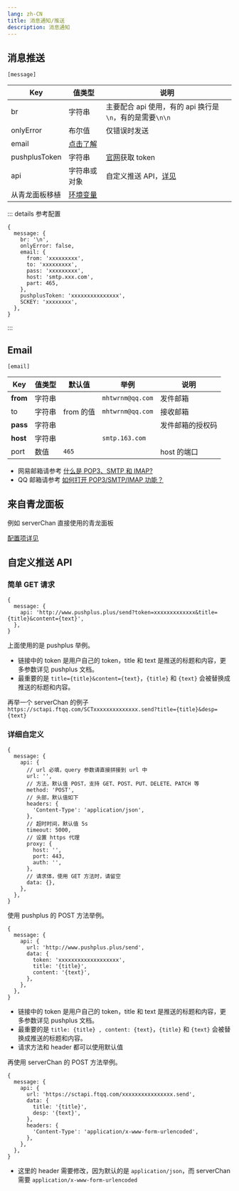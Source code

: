 ```yaml
---
lang: zh-CN
title: 消息通知/推送
description: 消息通知
---
```


## 消息推送

`[message]`

| Key            | 值类型                    | 说明                                                     |
| -------------- | ------------------------- | -------------------------------------------------------- |
| br             | 字符串                    | 主要配合 api 使用，有的 api 换行是`\n`，有的是需要`\n\n` |
| onlyError      | 布尔值                    | 仅错误时发送                                             |
| email          | [点击了解](#email)        |                                                          |
| pushplusToken  | 字符串                    | [官网](http://www.pushplus.plus/)获取 token              |
| api            | 字符串或对象              | 自定义推送 API，[详见](#自定义推送-api)                  |
| 从青龙面板移植 | [环境变量](#来自青龙面板) |                                                          |

::: details 参考配置

```json5
{
  message: {
    br: '\n',
    onlyError: false,
    email: {
      from: 'xxxxxxxxx',
      to: 'xxxxxxxxx',
      pass: 'xxxxxxxxx',
      host: 'smtp.xxx.com',
      part: 465,
    },
    pushplusToken: 'xxxxxxxxxxxxxxx',
    SCKEY: 'xxxxxxxx',
  },
}
```

:::

## Email

`[email]`

| Key      | 值类型 | 默认值    | 举例             | 说明             |
| -------- | ------ | --------- | ---------------- | ---------------- |
| **from** | 字符串 |           | `mhtwrnm@qq.com` | 发件邮箱         |
| to       | 字符串 | from 的值 | `mhtwrnm@qq.com` | 接收邮箱         |
| **pass** | 字符串 |           |                  | 发件邮箱的授权码 |
| **host** | 字符串 |           | `smtp.163.com`   |                  |
| port     | 数值   | `465`     |                  | host 的端口      |

- 网易邮箱请参考 [什么是 POP3、SMTP 和 IMAP?](http://help.163.com/09/1223/14/5R7P6CJ600753VB8.html?servCode=6010376)
- QQ 邮箱请参考 [如何打开 POP3/SMTP/IMAP 功能？](https://service.mail.qq.com/cgi-bin/help?subtype=1&&no=166&&id=28)

## 来自青龙面板

例如 serverChan 直接使用的青龙面板

[配置项详见](./env.md#青龙面板相关)

## 自定义推送 API

### 简单 GET 请求

```json5
{
  message: {
    api: 'http://www.pushplus.plus/send?token=xxxxxxxxxxxxx&title={title}&content={text}',
  },
}
```

上面使用的是 pushplus 举例。

- 链接中的 token 是用户自己的 token，title 和 text 是推送的标题和内容，更多参数详见 pushplus 文档。
- 最重要的是 `title={title}&content={text}`，`{title}` 和 `{text}` 会被替换成推送的标题和内容。

再举一个 serverChan 的例子
`https://sctapi.ftqq.com/SCTxxxxxxxxxxxxxx.send?title={title}&desp={text}`

### 详细自定义

```json5
{
  message: {
    api: {
      // url 必填，query 参数请直接拼接到 url 中
      url: '',
      // 方法，默认值 POST，支持 GET、POST、PUT、DELETE、PATCH 等
      method: 'POST',
      // 头部，默认值如下
      headers: {
        'Content-Type': 'application/json',
      },
      // 超时时间，默认值 5s
      timeout: 5000,
      // 设置 https 代理
      proxy: {
        host: '',
        port: 443,
        auth: '',
      },
      // 请求体，使用 GET 方法时，请留空
      data: {},
    },
  },
}
```

使用 pushplus 的 POST 方法举例。

```json5
{
  message: {
    api: {
      url: 'http://www.pushplus.plus/send',
      data: {
        token: 'xxxxxxxxxxxxxxxxxxx',
        title: '{title}',
        content: '{text}',
      },
    },
  },
}
```

- 链接中的 token 是用户自己的 token，title 和 text 是推送的标题和内容，更多参数详见 pushplus 文档。
- 最重要的是 `title: {title} , content: {text}`，`{title}` 和 `{text}` 会被替换成推送的标题和内容。
- 请求方法和 header 都可以使用默认值

再使用 serverChan 的 POST 方法举例。

```json5
{
  message: {
    api: {
      url: 'https://sctapi.ftqq.com/xxxxxxxxxxxxxxxx.send',
      data: {
        title: '{title}',
        desp: '{text}',
      },
      headers: {
        'Content-Type': 'application/x-www-form-urlencoded',
      },
    },
  },
}
```

- 这里的 header 需要修改，因为默认的是 `application/json`，而 serverChan 需要 `application/x-www-form-urlencoded`
